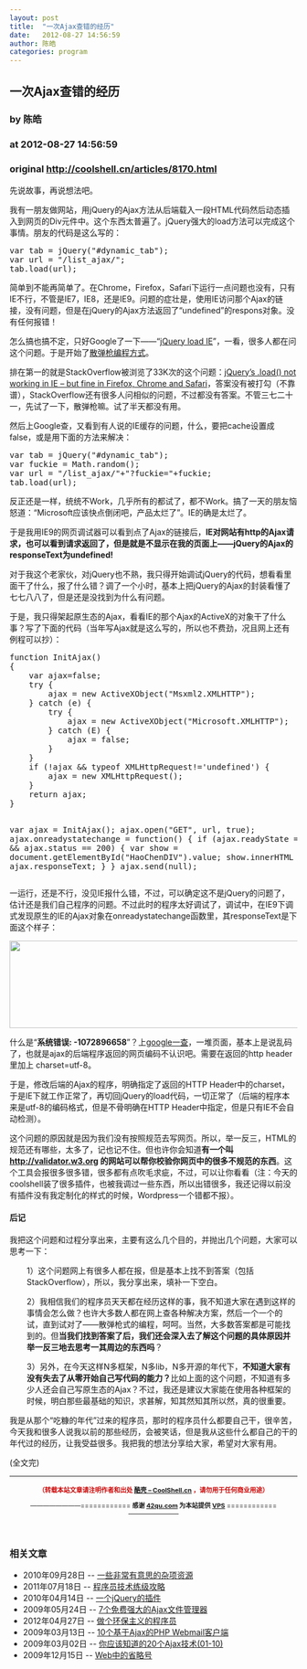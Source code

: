 ```yaml
---
layout: post
title:  "一次Ajax查错的经历"
date:   2012-08-27 14:56:59
author: 陈皓
categories: program
---
```


## 一次Ajax查错的经历
### by 陈皓
### at 2012-08-27 14:56:59
### original <http://coolshell.cn/articles/8170.html>

<p>先说故事，再说想法吧。</p>
<p>我有一朋友做网站，用jQuery的Ajax方法从后端载入一段HTML代码然后动态插入到网页的Div元件中。这个东西太普遍了。jQuery强大的load方法可以完成这个事情。朋友的代码是这么写的：</p>
<pre>var tab = jQuery(&quot;#dynamic_tab&quot;);
var url = &quot;/list_ajax/&quot;;
tab.load(url);</pre>
<p>简单到不能再简单了。在Chrome，Firefox，Safari下运行一点问题也没有，只有IE不行，不管是IE7，IE8，还是IE9。问题的症壮是，使用IE访问那个Ajax的链接，没有问题，但是在jQuery的Ajax方法返回了“undefined”的respons对象。没有任何报错！</p>
<p>怎么搞也搞不定，只好Google了一下——“<a href="https://www.google.com/#hl=zh-CN&amp;newwindow=1&amp;site=&amp;source=hp&amp;q=jQuery+load+IE&amp;btnK=Google+%E6%90%9C%E7%B4%A2&amp;oq=jQuery+load+IE">jQuery load IE</a>”，一看，很多人都在问这个问题。于是开始了<a title="各种流行的编程风格" href="http://coolshell.cn/articles/2058.html">散弹枪编程方式</a>。</p>
<p>排在第一的就是StackOverflow被浏览了33K次的这个问题：<a href="http://stackoverflow.com/questions/1061525/jquerys-load-not-working-in-ie-but-fine-in-firefox-chrome-and-safari">jQuery’s .load() not working in IE – but fine in Firefox, Chrome and Safari</a>，答案没有被打勾（不靠谱），StackOverflow还有很多人问相似的问题，不过都没有答案。不管三七二十一，先试了一下，散弹枪嘛。试了半天都没有用。</p>
<p>然后上Google查，又看到有人说的IE缓存的问题，什么，要把cache设置成false，或是用下面的方法来解决：</p>
<pre>var tab = jQuery(&quot;#dynamic_tab&quot;);
var fuckie = Math.random();
var url = &quot;/list_ajax/&quot;+&quot;?fuckie=&quot;+fuckie;
tab.load(url);</pre>
<p>反正还是一样，统统不Work，几乎所有的都试了，都不Work。搞了一天的朋友恼怒道：“Microsoft应该快点倒闭吧，产品太烂了”。IE的确是太烂了。</p>
<p><span></span></p>
<p>于是我用IE9的网页调试器可以看到点了Ajax的链接后，<strong>IE对网站有http的Ajax请求，也可以看到请求返回了，但是就是不显示在我的页面上——jQuery的Ajax的responseText为undefined!</strong></p>
<p>对于我这个老家伙，对jQuery也不熟，我只得开始调试jQuery的代码，想看看里面干了什么，报了什么错？调了一个小时，基本上把jQuery的Ajax的封装看懂了七七八八了，但是还是没找到为什么有问题。</p>
<p>于是，我只得架起原生态的Ajax，看看IE的那个Ajax的ActiveX的对象干了什么事？写了下面的代码（当年写Ajax就是这么写的，所以也不费劲，况且网上还有例程可以抄）：</p>
<pre>
function InitAjax()
{
    var ajax=false;
    try {
        ajax = new ActiveXObject(&quot;Msxml2.XMLHTTP&quot;);
    } catch (e) {
        try {
            ajax = new ActiveXObject(&quot;Microsoft.XMLHTTP&quot;);
        } catch (E) {
            ajax = false;
        }
    }
    if (!ajax &amp;&amp; typeof XMLHttpRequest!=&#39;undefined&#39;) {
        ajax = new XMLHttpRequest();
    }
    return ajax;
}

var ajax = InitAjax();
ajax.open(&quot;GET&quot;, url, true);
ajax.onreadystatechange = function() {
    if (ajax.readyState == 4 &amp;&amp; ajax.status == 200) {
        var show = document.getElementById(&quot;HaoChenDIV&quot;).value;
        show.innerHTML = ajax.responseText;
    }
}
ajax.send(null);
</pre>
<p>一运行，还是不行，没见IE报什么错，不过，可以确定这不是jQuery的问题了，估计还是我们自己程序的问题。不过此时的程序太好调试了，调试中，在IE9下调式发现原生的IE的Ajax对象在onreadystatechange函数里，其responseText是下面这个样子：</p>
<p><img title="ajax error in ie" src="http://coolshell.cn//wp-content/uploads/2012/08/ajax_error.jpg" alt="" width="601" height="153"></p>
<p>什么是“<strong>系统错误: -1072896658</strong>”？上<a href="https://www.google.com/#hl=zh-CN&amp;newwindow=1&amp;q=ajax+%22%E7%B3%BB%E7%BB%9F%E9%94%99%E8%AF%AF:+-1072896658%22&amp;oq=ajax+%22%E7%B3%BB%E7%BB%9F%E9%94%99%E8%AF%AF:+-1072896658%22">google一查</a>，一堆页面，基本上是说乱码了，也就是ajax的后端程序返回的网页编码不认识吧。需要在返回的http header里加上 charset=utf-8。</p>
<p>于是，修改后端的Ajax的程序，明确指定了返回的HTTP Header中的charset，于是IE下就工作正常了，再切回jQuery的load代码，一切正常了（后端的程序本来是utf-8的编码格式，但是不骨明确在HTTP Header中指定，但是只有IE不会自动检测）。</p>
<p>这个问题的原因就是因为我们没有按照规范去写网页。所以，举一反三，HTML的规范还有哪些，太多了，记也记不住。但也许你会知道<strong>有一个叫 <a href="http://validator.w3.org">http://validator.w3.org</a> 的网站可以帮你校验你网页中的很多不规范的东西</strong>。这个工具会报很多很多错，很多都有点吹毛求疵，不过，可以让你看看（注：今天的coolshell装了很多插件，也被我调过一些东西，所以出错很多，我还记得以前没有插件没有我定制化的样式的时候，Wordpress一个错都不报）。</p>
<h4>后记</h4>
<p>我把这个问题和过程分享出来，主要有这么几个目的，并抛出几个问题，大家可以思考一下：</p>
<p style="padding-left:30px">1）这个问题网上有很多人都在报，但是基本上找不到答案（包括StackOverflow），所以，我分享出来，填补一下空白。</p>
<p style="padding-left:30px">2）我相信我们的程序员天天都在经历这样的事，我不知道大家在遇到这样的事情会怎么做？也许大多数人都在网上查各种解决方案，然后一个一个的试，直到试对了——散弹枪式的编程，呵呵。当然，大多数答案都是可能找到的。但<strong>当我们找到答案了后，我们还会深入去了解这个问题的具体原因并举一反三地去思考一其周边的东西吗</strong>？</p>
<p style="padding-left:30px">3）另外，在今天这样N多框架，N多lib，N多开源的年代下，<strong>不知道大家有没有失去了从零开始自己写代码的能力？</strong>比如上面的这个问题，不知道有多少人还会自己写原生态的Ajax？不过，我还是建议大家能在使用各种框架的时候，明白那些最基础的知识，求甚解，知其然知其所以然，真的很重要。</p>
<p>我是从那个“吃糠的年代”过来的程序员，那时的程序员什么都要自己干，很辛苦，今天我和很多人说我以前的那些经历，会被笑话，但是我从这些什么都自己的干的年代过的经历，让我受益很多。我把我的想法分享给大家，希望对大家有用。</p>
<p>(全文完)<br>
<hr height="1" width="100%">
<div style="margin-top:15px;font-size:11px;color:#cc0000">
<p align="center"><strong>（转载本站文章请注明作者和出处 <a href="http://coolshell.cn/">酷壳 – CoolShell.cn</a> ，请勿用于任何商业用途）</strong></p></div>
<div style="text-align:center;padding:0px;font-size:11px;margin-bottom:50px">————————============ <b>感谢 <a href="http://42qu.com/">42qu.com</a> 为本站提供 <a href="http://vps.42qu.com/"> VPS</a></b> ============————————</div>

<h3>相关文章</h3><ul><li>2010年09月28日 -- <a href="http://coolshell.cn/articles/3013.html">一些非常有意思的杂项资源</a></li><li>2011年07月18日 -- <a href="http://coolshell.cn/articles/4990.html">程序员技术练级攻略</a></li><li>2010年04月14日 -- <a href="http://coolshell.cn/articles/2357.html">一个jQuery的插件</a></li><li>2009年05月24日 -- <a href="http://coolshell.cn/articles/909.html">7个免费强大的Ajax文件管理器</a></li><li>2012年04月27日 -- <a href="http://coolshell.cn/articles/7186.html">做个环保主义的程序员</a></li><li>2009年03月13日 -- <a href="http://coolshell.cn/articles/154.html">10个基于Ajax的PHP Webmail客户端</a></li><li>2009年03月02日 -- <a href="http://coolshell.cn/articles/7.html">你应该知道的20个Ajax技术(01-10)</a></li><li>2009年12月15日 -- <a href="http://coolshell.cn/articles/1949.html">Web中的省略号</a></li></ul></p>